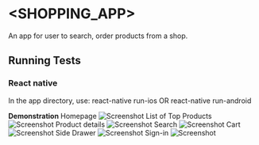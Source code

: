 <SHOPPING_APP>
=====================

An app for user to search, order products from a shop.

Running Tests
-------------

### React native
In the app directory, use: 
react-native run-ios
OR
react-native run-android

__Demonstration__
Homepage
![Screenshot](images/UI/homepage.png)
List of Top Products
![Screenshot](images/UI/topProducts.png)
Product details
![Screenshot](images/UI/productDetails.png)
Search
![Screenshot](images/UI/search.png)
Cart
![Screenshot](images/UI/cart.png)
Side Drawer
![Screenshot](images/UI/drawer.png)
Sign-in
![Screenshot](images/UI/signIn.png)
